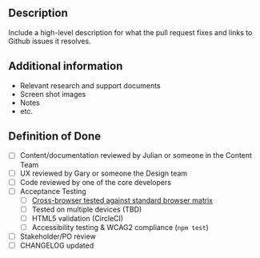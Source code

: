 <!--

# Title Line Template: [Brief statement describing what this pull request fixes.]

Use the title line as the title of your pull request, then delete these lines.

-->

## Description

Include a high-level description for what the pull request fixes and links to Github issues it resolves.

## Additional information

* Relevant research and support documents
* Screen shot images
* Notes
* etc.

## Definition of Done

- [ ] Content/documentation reviewed by Julian or someone in the Content Team
- [ ] UX reviewed by Gary or someone the Design team
- [ ] Code reviewed by one of the core developers
- [ ] Acceptance Testing
  - [ ] [Cross-browser tested against standard browser matrix](https://docs.google.com/spreadsheets/d/1B8pGWSiFbWhurnDISvD2MKnI0IF_T8tU2sl1naZCw1E/edit#gid=1030964576)
  - [ ] Tested on multiple devices (TBD)
  - [ ] HTML5 validation (CircleCI)
  - [ ] Accessibility testing & WCAG2 compliance (`npm test`)
- [ ] Stakeholder/PO review
- [ ] CHANGELOG updated
